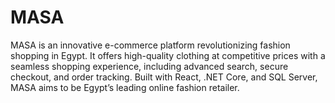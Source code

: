 # MASA
MASA is an innovative e-commerce platform revolutionizing fashion shopping in Egypt. It offers high-quality clothing at competitive prices with a seamless shopping experience, including advanced search, secure checkout, and order tracking. Built with React, .NET Core, and SQL Server, MASA aims to be Egypt’s leading online fashion retailer.
